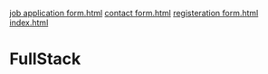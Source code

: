 [job application form.html](https://github.com/user-attachments/files/21941150/job.application.form.html)
[contact form.html](https://github.com/user-attachments/files/21941148/contact.form.html)
[registeration form.html](https://github.com/user-attachments/files/21941146/registeration.form.html)
[index.html](https://github.com/user-attachments/files/21941145/index.html)
# FullStack
